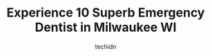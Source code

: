 ---
layout: ampstory
image: https://i0.wp.com/www.depkes.org/wp-content/uploads/2023/06/emergency-dentist-0-in-milwaukee-wi-1685780940.jpeg?resize=640,853
author: techidn
featured: false
description: Discover the impressive array of Emergency Dentist options in Milwaukee WI, where you can find 10 of the largest Emergency Dentist establishments in the area. From renowned classics to hidde
title: Experience 10 Superb Emergency Dentist in Milwaukee WI
cover:
   title: Experience 10 Superb Emergency Dentist in Milwaukee WI
   subtitle: Rickpate
   background: https://www.depkes.org/wp-content/uploads/2023/06/emergency-dentist-0-in-milwaukee-wi-1685780940.jpeg

pages: 
 - layout: thirds
   top: <h1>#1 Milwaukee Dental Group</h1>
   bottom: "<p>My husband received a referral from our normal dental office for oral surgery after going in due to severe pain. He needed his lower right wisdom tooth surgically removed</p>"
   background: https://www.depkes.org/wp-content/uploads/2023/06/emergency-dentist-1-in-milwaukee-wi-1685780941.jpeg
   backgroundblur: true
 - layout: thirds
   top: <h1>#2 West Allis Dental Care</h1>
   bottom: "<p>Ive been going to West Allis Dental for many years and I must say it is a very pleasurable experience for many reasons. First and foremost, each dentist is exceptional</p>"
   background: https://www.depkes.org/wp-content/uploads/2023/06/emergency-dentist-2-in-milwaukee-wi-1685780941.jpeg
   cta:
      link: https://www.depkes.org/blog/experience-10-superb-emergency-dentist-in-milwaukee-wi/
      text: Experience 10 Superb Emergency Dentist in Milwaukee WI
 - layout: thirds
   top: <h1>#3 Eastside Dental</h1>
   bottom: "<p>1845 N Farwell Ave #105, Milwaukee, WI 53202, United States</p>"
   background: https://www.depkes.org/wp-content/uploads/2023/06/emergency-dentist-3-in-milwaukee-wi-1685780941.jpeg
   cta:
      link: https://www.depkes.org/blog/experience-10-superb-emergency-dentist-in-milwaukee-wi/
      text: Experience 10 Superb Emergency Dentist in Milwaukee WI
 - layout: thirds
   top: <h1>#4 WisconsinSmiles</h1>
   bottom: "<p>1469 S 70th St, West Allis, WI 53214, United States</p>"
   background: https://images.unsplash.com/photo-1515405295579-ba7b45403062?ixlib=rb-4.0.3&ixid=MnwxMjA3fDB8MHxwaG90by1wYWdlfHx8fGVufDB8fHx8&auto=format&fit=crop&w=640&h=853&q=80
   cta:
      link: https://www.depkes.org/blog/experience-10-superb-emergency-dentist-in-milwaukee-wi/
      text: Experience 10 Superb Emergency Dentist in Milwaukee WI
 - layout: thirds
   top: <h1>#5 McCue Dental Health</h1>
   bottom: "<p>10625 W North Ave SUITE 300, Wauwatosa, WI 53226, United States</p>"
   background: https://images.unsplash.com/photo-1540457036297-448b6b99e91c?ixlib=rb-4.0.3&ixid=MnwxMjA3fDB8MHxwaG90by1wYWdlfHx8fGVufDB8fHx8&auto=format&fit=crop&w=640&h=853&q=80
   cta:
      link: https://www.depkes.org/blog/experience-10-superb-emergency-dentist-in-milwaukee-wi/
      text: Experience 10 Superb Emergency Dentist in Milwaukee WI
 - layout: thirds
   top: <h1>#6 Delicate Smiles</h1>
   bottom: "<p>200 W Silver Spring Dr #320, Milwaukee, WI 53217, United States</p>"
   background: https://images.unsplash.com/photo-1524169358666-79f22534bc6e?ixlib=rb-4.0.3&ixid=MnwxMjA3fDB8MHxwaG90by1wYWdlfHx8fGVufDB8fHx8&auto=format&fit=crop&w=640&h=853&q=80
   cta:
      link: https://www.depkes.org/blog/experience-10-superb-emergency-dentist-in-milwaukee-wi/
      text: Experience 10 Superb Emergency Dentist in Milwaukee WI
 - layout: thirds
   top: <h1>#7 Family Dental Center</h1>
   bottom: "<p>3500 W Lisbon Ave, Milwaukee, WI 53208, United States</p>"
   background: https://plus.unsplash.com/premium_photo-1664640458616-3c74f8cb4589?ixlib=rb-4.0.3&ixid=MnwxMjA3fDB8MHxwaG90by1wYWdlfHx8fGVufDB8fHx8&auto=format&fit=crop&w=640&h=853&q=80
   cta:
      link: https://www.depkes.org/blog/experience-10-superb-emergency-dentist-in-milwaukee-wi/
      text: Experience 10 Superb Emergency Dentist in Milwaukee WI
 - layout: thirds
   middle: Continue reading...
   background: https://images.unsplash.com/photo-1518640467707-6811f4a6ab73?ixlib=rb-4.0.3&ixid=MnwxMjA3fDB8MHxwaG90by1wYWdlfHx8fGVufDB8fHx8&auto=format&fit=crop&w=640&h=853&q=80
   cta:
      link: https://www.depkes.org/blog/experience-10-superb-emergency-dentist-in-milwaukee-wi/
      text: Experience 10 Superb Emergency Dentist in Milwaukee WI
      
---